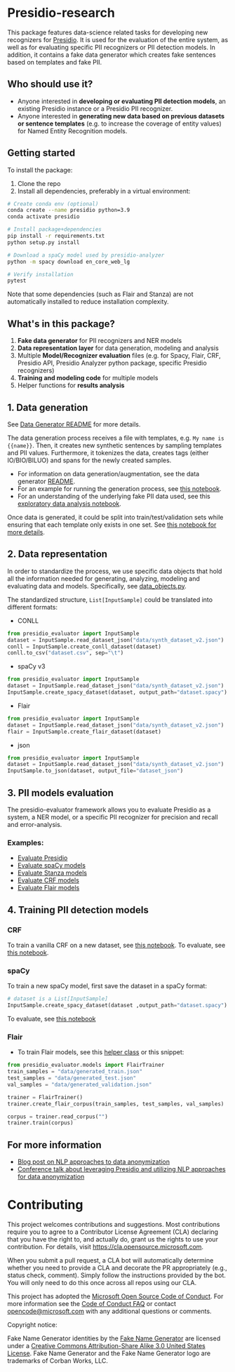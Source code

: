 # Presidio-research

This package features data-science related tasks for developing new recognizers for 
[Presidio](https://github.com/microsoft/presidio).
It is used for the evaluation of the entire system, 
as well as for evaluating specific PII recognizers or PII detection models. 
In addition, it contains a fake data generator which creates fake sentences based on templates and fake PII.

## Who should use it?

- Anyone interested in **developing or evaluating PII detection models**, an existing Presidio instance or a Presidio PII recognizer.
- Anyone interested in **generating new data based on previous datasets or sentence templates** (e.g. to increase the coverage of entity values) for Named Entity Recognition models.

## Getting started

To install the package:
1. Clone the repo
2. Install all dependencies, preferably in a virtual environment:

``` sh
# Create conda env (optional)
conda create --name presidio python=3.9
conda activate presidio

# Install package+dependencies
pip install -r requirements.txt
python setup.py install

# Download a spaCy model used by presidio-analyzer
python -m spacy download en_core_web_lg

# Verify installation
pytest
```

Note that some dependencies (such as Flair and Stanza) are not automatically installed to reduce installation complexity.

## What's in this package?

1. **Fake data generator** for PII recognizers and NER models
2. **Data representation layer** for data generation, modeling and analysis
3. Multiple **Model/Recognizer evaluation** files (e.g. for Spacy, Flair, CRF, Presidio API, Presidio Analyzer python package, specific Presidio recognizers)
4. **Training and modeling code** for multiple models
5. Helper functions for **results analysis**

## 1. Data generation

See [Data Generator README](presidio_evaluator/data_generator/README.md) for more details.

The data generation process receives a file with templates, e.g. `My name is {{name}}`. 
Then, it creates new synthetic sentences by sampling templates and PII values. 
Furthermore, it tokenizes the data, creates tags (either IO/BIO/BILUO) and spans for the newly created samples.

- For information on data generation/augmentation, see the data generator [README](presidio_evaluator/data_generator/README.md).
- For an example for running the generation process, see [this notebook](notebooks/1_Generate_data.ipynb).
- For an understanding of the underlying fake PII data used, see this [exploratory data analysis notebook](notebooks/2_PII_EDA.ipynb).

Once data is generated, it could be split into train/test/validation sets 
while ensuring that each template only exists in one set. 
See [this notebook for more details](notebooks/3_Split_by_pattern_%23.ipynb).

## 2. Data representation

In order to standardize the process, 
we use specific data objects that hold all the information needed for generating, 
analyzing, modeling and evaluating data and models. Specifically, 
see [data_objects.py](presidio_evaluator/data_objects.py).

The standardized structure, `List[InputSample]` could be translated into different formats:
- CONLL
```python
from presidio_evaluator import InputSample
dataset = InputSample.read_dataset_json("data/synth_dataset_v2.json")
conll = InputSample.create_conll_dataset(dataset)
conll.to_csv("dataset.csv", sep="\t")

```

- spaCy v3
```python
from presidio_evaluator import InputSample
dataset = InputSample.read_dataset_json("data/synth_dataset_v2.json")
InputSample.create_spacy_dataset(dataset, output_path="dataset.spacy")
```

- Flair
```python
from presidio_evaluator import InputSample
dataset = InputSample.read_dataset_json("data/synth_dataset_v2.json")
flair = InputSample.create_flair_dataset(dataset)
```

- json
```python
from presidio_evaluator import InputSample
dataset = InputSample.read_dataset_json("data/synth_dataset_v2.json")
InputSample.to_json(dataset, output_file="dataset_json")
```

## 3. PII models evaluation

The presidio-evaluator framework allows you to evaluate Presidio as a system, a NER model, 
or a specific PII recognizer for precision and recall and error-analysis.


### Examples:
- [Evaluate Presidio](notebooks/4_Evaluate_Presidio_Analyzer.ipynb)
- [Evaluate spaCy models](notebooks/models/Evaluate%20spacy%20models.ipynb)
- [Evaluate Stanza models](notebooks/models/Evaluate%20stanza%20models.ipynb)
- [Evaluate CRF models](notebooks/models/Evaluate%20CRF%20models.ipynb)
- [Evaluate Flair models](notebooks/models/Evaluate%20flair%20models.ipynb)


## 4. Training PII detection models

### CRF

To train a vanilla CRF on a new dataset, see [this notebook](notebooks/models/Train%20CRF.ipynb). To evaluate, see [this notebook](notebooks/models/Evaluate%20CRF%20models.ipynb).

### spaCy

To train a new spaCy model, first save the dataset in a spaCy format:
```python
# dataset is a List[InputSample]
InputSample.create_spacy_dataset(dataset ,output_path="dataset.spacy")
```

To evaluate, see [this notebook](notebooks/models/Evaluate%20spacy%20models.ipynb)

### Flair

- To train Flair models, see this [helper class](presidio_evaluator/models/flair_train.py) or this snippet:
```python
from presidio_evaluator.models import FlairTrainer
train_samples = "data/generated_train.json"
test_samples = "data/generated_test.json"
val_samples = "data/generated_validation.json"

trainer = FlairTrainer()
trainer.create_flair_corpus(train_samples, test_samples, val_samples)

corpus = trainer.read_corpus("")
trainer.train(corpus)
```


## For more information

- [Blog post on NLP approaches to data anonymization](https://towardsdatascience.com/nlp-approaches-to-data-anonymization-1fb5bde6b929)
- [Conference talk about leveraging Presidio and utilizing NLP approaches for data anonymization](https://youtu.be/Tl773LANRwY)

# Contributing

This project welcomes contributions and suggestions.  Most contributions require you to agree to a
Contributor License Agreement (CLA) declaring that you have the right to, and actually do, grant us
the rights to use your contribution. For details, visit <https://cla.opensource.microsoft.com>.

When you submit a pull request, a CLA bot will automatically determine whether you need to provide
a CLA and decorate the PR appropriately (e.g., status check, comment). Simply follow the instructions
provided by the bot. You will only need to do this once across all repos using our CLA.

This project has adopted the [Microsoft Open Source Code of Conduct](https://opensource.microsoft.com/codeofconduct/).
For more information see the [Code of Conduct FAQ](https://opensource.microsoft.com/codeofconduct/faq/) or
contact [opencode@microsoft.com](mailto:opencode@microsoft.com) with any additional questions or comments.

Copyright notice:

Fake Name Generator identities by the [Fake Name Generator](https://www.fakenamegenerator.com/)
are licensed under a [Creative Commons Attribution-Share Alike 3.0 United States License](http://creativecommons.org/licenses/by-sa/3.0/us/).
Fake Name Generator and the Fake Name Generator logo are trademarks of Corban Works, LLC.
